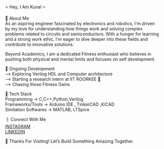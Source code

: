 ⭐ Hey, I Am Kunal ⭐

👋 About Me  
As an aspiring engineer fascinated by electronics and robotics, I'm driven by my love for understanding how things work and solving complex problems related to circuits and semiconductors. With a hunger for learning and a strong work ethic, I'm eager to dive deeper into these fields and contribute to innovative solutions. 

Beyond Academics, I am a dedicated Fitness enthusiast who believes in pushing both physical and mental limits and focuses on self development.

🛑 Ongoing Development   
--> Exploring Verilog HDL and Computer architecture   
--> Starting a research intern at IIT ROORKEE 🏫  
--> Chasing those Fitness Gains  

👾 Tech Stack  
Programming -> C,C++,Python,Verilog   
Frameworks/Tools -> Arduino IDE , TinkerCAD ,KiCAD  
Similation Softwares -> MATLAB, LTSpice  

🖇️ Connect With Me  
[INSTAGRAM](https://instagram.com/__kunal_dhiman__)  
[LINKEDIN](https://linkedin.com/in/kunal-dhiman-661541293)  

🎯 Thanks For Visiting! Let’s Build Something Amazing Together.








<!---
KunalDhiman168/KunalDhiman168 is a ✨ special ✨ repository because its `README.md` (this file) appears on your GitHub profile.
You can click the Preview link to take a look at your changes.
--->
